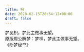 ```yaml
---
title: 枳
date: 2020-02-15T20:54:12+08:00
draft: false
---
```


梦见枳，梦此主做事无望。<br>
原版周公解梦：梦枳，梦此主做事无望。<br>
《断梦秘书》